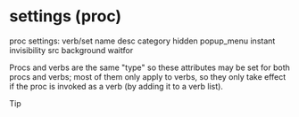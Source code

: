 # settings (proc)


proc settings:
    verb/set
      name
      desc
      category
      hidden
      popup_menu
      instant
      invisibility
      src
      background
      waitfor


Procs and verbs are the same \"type\" so these attributes may
be set for both procs and verbs; most of them only apply to verbs, so
they only take effect if the proc is invoked as a verb (by adding it to
a verb list).

> [!TIP] 
> 